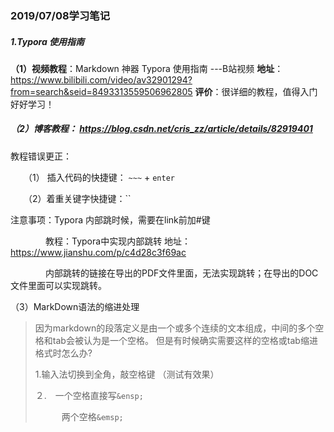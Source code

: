 

### 2019/07/08学习笔记

##### 1.Typora 使用指南

**（1）视频教程**：Markdown 神器 Typora 使用指南 ---B站视频   **地址**：https://www.bilibili.com/video/av32901294?from=search&seid=8493313559506962805   **评价**：很详细的教程，值得入门好好学习！

##### （2）博客教程： https://blog.csdn.net/cris_zz/article/details/82919401

教程错误更正：

　　（1） 插入代码的快捷键：  `~~~` + `enter`

　　（2）着重关键字快捷键：``

注意事项：Typora 内部跳时候，需要在link前加#键

　　　　教程：Typora中实现内部跳转  地址：https://www.jianshu.com/p/c4d28c3f69ac

　　　　内部跳转的链接在导出的PDF文件里面，无法实现跳转；在导出的DOC文件里面可以实现跳转。

（3）MarkDown语法的缩进处理



> 因为markdown的段落定义是由一个或多个连续的文本组成，中间的多个空格和tab会被认为是一个空格。 
> 但是有时候确实需要这样的空格或tab缩进格式时怎么办?
>
> 1.输入法切换到全角，敲空格键 （测试有效果）
>
> ２.　一个空格直接写`&ensp;`
>
> 　　　两个空格`&emsp;`













